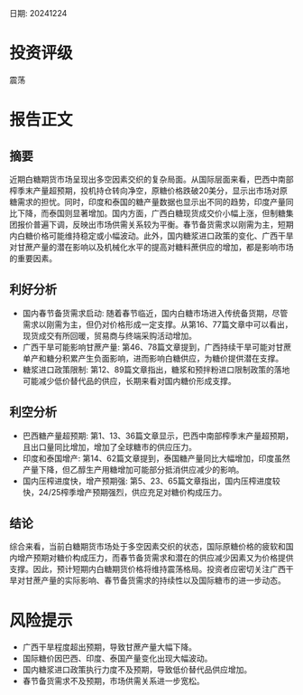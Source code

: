 
日期: 20241224

# 投资评级

震荡

# 报告正文

## 摘要

近期白糖期货市场呈现出多空因素交织的复杂局面。从国际层面来看，巴西中南部榨季末产量超预期，投机持仓转向净空，原糖价格跌破20美分，显示出市场对原糖需求的担忧。同时，印度和泰国的糖产量数据也显示出不同的趋势，印度产量同比下降，而泰国则显著增加。国内方面，广西白糖现货成交价小幅上涨，但制糖集团报价普遍下调，反映出市场供需关系较为平衡。春节备货需求以刚需为主，短期内白糖价格可能维持稳定或小幅波动。此外，国内糖浆进口政策的变化、广西干旱对甘蔗产量的潜在影响以及机械化水平的提高对糖料蔗供应的增加，都是影响市场的重要因素。

## 利好分析

* 国内春节备货需求启动: 随着春节临近，国内白糖市场进入传统备货期，尽管需求以刚需为主，但仍对价格形成一定支撑。从第16、77篇文章中可以看出，现货成交有所回暖，贸易商与终端采购活动增加。
* 广西干旱可能影响甘蔗产量: 第46、78篇文章提到，广西持续干旱可能对甘蔗单产和糖分积累产生负面影响，进而影响白糖供应，为糖价提供潜在支撑。
* 糖浆进口政策限制: 第12、89篇文章指出，糖浆和预拌粉进口限制政策的落地可能减少低价替代品的供应，长期来看对国内糖价形成支撑。

## 利空分析

* 巴西糖产量超预期: 第1、13、36篇文章显示，巴西中南部榨季末产量超预期，且出口量同比增加，增加了全球糖市的供应压力。
* 印度和泰国增产: 第14、62篇文章提到，泰国糖产量同比大幅增加，印度虽然产量下降，但乙醇生产用糖增加可能部分抵消供应减少的影响。
* 国内压榨进度快，增产预期强: 第5、23、65篇文章指出，国内压榨进度较快，24/25榨季增产预期强烈，供应充足对糖价构成压力。

## 结论

综合来看，当前白糖期货市场处于多空因素交织的状态，国际原糖价格的疲软和国内增产预期对糖价构成压力，而春节备货需求和潜在的供应减少因素又为价格提供支撑。因此，预计短期内白糖期货价格将维持震荡格局。投资者应密切关注广西干旱对甘蔗产量的实际影响、春节备货需求的持续性以及国际糖市的进一步动态。

# 风险提示

* 广西干旱程度超出预期，导致甘蔗产量大幅下降。
* 国际糖价因巴西、印度、泰国产量变化出现大幅波动。
* 国内糖浆进口政策执行力度不及预期，导致低价替代品供应增加。
* 春节备货需求不及预期，市场供需关系进一步宽松。
